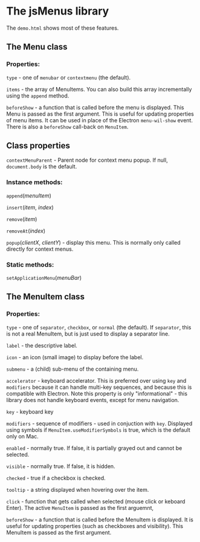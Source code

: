 # The jsMenus library

The `demo.html` shows most of these features.

## The Menu class

### Properties:

`type` - one of `menubar` or `contextmenu` (the default).

`items` - the array of MenuItems.
You can also build this array incrementally using the `append` method.

`beforeShow` - a function that is called before the menu is displayed.
This Menu is passed as the first argument.
This is useful for updating properties of menu items.
It can be used in place of the Electron `menu-wil-show` event.
There is also a `beforeShow` call-back on `MenuItem`.

## Class properties

`contextMenuParent` -  Parent node for context menu popup.
If null, `document.body` is the default.

### Instance methods:

`append`(_menuItem_)

`insert`(_item_, _index_)

`remove`(_item_)

`removeAt`(_index_)

`popup`(_clientX_, _clientY_) - display this menu.
This is normally only called directly for context menus.

### Static methods:

`setApplicationMenu`(_menuBar_)

## The MenuItem class

### Properties:

`type` - one of `separator`, `checkbox`, or `normal` (the default).
If `separator`, this is not a real MenuItem, but is just used to
display a separator line.

`label` - the descriptive label.

`icon` - an icon (small image) to display before the label.

`submenu` - a (child) sub-menu of the containing menu.

`accelerator` - keyboard accelerator.
This is preferred over using `key` and `modifiers` because
it can handle multi-key sequences, and because this is compatible with Electron.
Note this property is only "informational" - this library
does not handle keyboard events, except for menu navigation.

`key` - keyboard key 

`modifiers` - sequence of modifiers - used in conjuction with `key`.
Displayed using symbols if `MenuItem.useModifierSymbols` is true,
which is the default only on Mac.

`enabled` - normally true.  If false, it is partially grayed out
and cannot be selected.

`visible` - normally true.  If false, it is hidden.

`checked` - true if a checkbox is checked.

`tooltip` - a string displayed when hovering over the item.

`click` - function that gets called when selected (mouse click or keboard Enter).
The active `MenuItem` is passed as the first arguemnt,

`beforeShow` - a function that is called before the MenuItem is displayed.
It is useful for updating properties (such as checkboxes and visibility).
This MenuItem is passed as the first argument.

